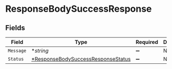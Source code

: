 # ResponseBodySuccessResponse


## Fields

| Field                                                                                          | Type                                                                                           | Required                                                                                       | Description                                                                                    | Example                                                                                        |
| ---------------------------------------------------------------------------------------------- | ---------------------------------------------------------------------------------------------- | ---------------------------------------------------------------------------------------------- | ---------------------------------------------------------------------------------------------- | ---------------------------------------------------------------------------------------------- |
| `Message`                                                                                      | **string*                                                                                      | :heavy_minus_sign:                                                                             | N/A                                                                                            |                                                                                                |
| `Status`                                                                                       | [*ResponseBodySuccessResponseStatus](../../models/shared/responsebodysuccessresponsestatus.md) | :heavy_minus_sign:                                                                             | N/A                                                                                            | SUCCESS                                                                                        |